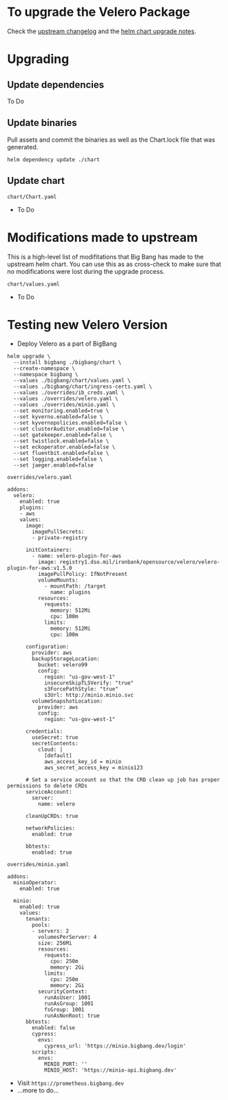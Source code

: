 # To upgrade the Velero Package

Check the [upstream changelog](url_needed) and the [helm chart upgrade notes](url_needed).

# Upgrading

## Update dependencies  
  
To Do

## Update binaries

Pull assets and commit the binaries as well as the Chart.lock file that was generated.
```
helm dependency update ./chart
``` 

## Update chart

```chart/Chart.yaml```
- To Do

# Modifications made to upstream
This is a high-level list of modifitations that Big Bang has made to the upstream helm chart. You can use this as as cross-check to make sure that no modifications were lost during the upgrade process.

```chart/values.yaml```
- To Do


# Testing new Velero Version

- Deploy Velero as a part of BigBang  
```
helm upgrade \
  --install bigbang ./bigbang/chart \
  --create-namespace \
  --namespace bigbang \
  --values ./bigbang/chart/values.yaml \
  --values ./bigbang/chart/ingress-certs.yaml \
  --values ./overrides/ib_creds.yaml \
  --values ./overrides/velero.yaml \
  --values ./overrides/minio.yaml \
  --set monitoring.enabled=true \
  --set kyverno.enabled=false \
  --set kyvernopolicies.enabled=false \
  --set clusterAuditor.enabled=false \
  --set gatekeeper.enabled=false \
  --set twistlock.enabled=false \
  --set eckoperator.enabled=false \
  --set fluentbit.enabled=false \
  --set logging.enabled=false \
  --set jaeger.enabled=false
```
`overrides/velero.yaml`
```
addons:
  velero:
    enabled: true
    plugins:
    - aws
    values:
      image:
        imagePullSecrets:
        - private-registry

      initContainers: 
        - name: velero-plugin-for-aws
          image: registry1.dso.mil/ironbank/opensource/velero/velero-plugin-for-aws:v1.5.0
          imagePullPolicy: IfNotPresent
          volumeMounts:
            - mountPath: /target
              name: plugins
          resources:
            requests:
              memory: 512Mi
              cpu: 100m
            limits:
              memory: 512Mi
              cpu: 100m

      configuration:
        provider: aws
        backupStorageLocation:
          bucket: velero99
          config:
            region: "us-gov-west-1"
            insecureSkipTLSVerify: "true"
            s3ForcePathStyle: "true"
            s3Url: http://minio.minio.svc
        volumeSnapshotLocation:
          provider: aws
          config:
            region: "us-gov-west-1"

      credentials:
        useSecret: true
        secretContents:
          cloud: |
            [default]
            aws_access_key_id = minio
            aws_secret_access_key = minio123

      # Set a service account so that the CRD clean up job has proper permissions to delete CRDs
      serviceAccount:
        server:
          name: velero

      cleanUpCRDs: true

      networkPolicies:
        enabled: true

      bbtests:
        enabled: true
```
`overrides/minio.yaml`
```
addons:
  minioOperator:
    enabled: true

  minio:
    enabled: true
    values:
      tenants:
        pools:
        - servers: 2
          volumesPerServer: 4
          size: 256Mi
          resources:
            requests:
              cpu: 250m
              memory: 2Gi
            limits:
              cpu: 250m
              memory: 2Gi
          securityContext:
            runAsUser: 1001
            runAsGroup: 1001
            fsGroup: 1001
            runAsNonRoot: true
      bbtests:
        enabled: false
        cypress:
          envs:
            cypress_url: 'https://minio.bigbang.dev/login'
        scripts:
          envs:
            MINIO_PORT: ''
            MINIO_HOST: 'https://minio-api.bigbang.dev'
```

- Visit `https://prometheus.bigbang.dev`
- ...more to do...

